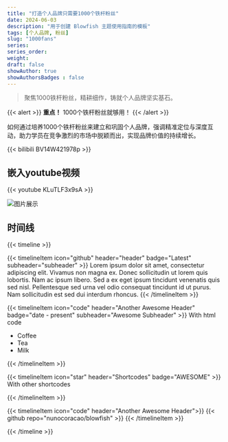 ```yaml
---
title: "打造个人品牌只需要1000个铁杆粉丝"
date: 2024-06-03
description: "用于创建 Blowfish 主题使用指南的模板"
tags: [个人品牌, 粉丝]
slug: "1000fans"
series: 
series_order: 
weight: 
draft: false
showAuthor: true
showAuthorsBadges : false
---
```


>聚焦1000铁杆粉丝，精耕细作，铸就个人品牌坚实基石。

{{< alert >}}
**重点！** 1000个铁杆粉丝就够用！
{{< /alert >}}

如何通过培养1000个铁杆粉丝来建立和巩固个人品牌，强调精准定位与深度互动，助力学员在竞争激烈的市场中脱颖而出，实现品牌价值的持续增长。


{{< bilibili BV14W421978p >}}

## 嵌入youtube视频

{{< youtube KLuTLF3x9sA >}}

![图片展示](/images/feature/Default_Design_a_motivational_and_introspective_cover_image_th_0.jpg)


## 时间线
{{< timeline >}}

{{< timelineItem icon="github" header="header" badge="Latest" subheader="subheader" >}}
Lorem ipsum dolor sit amet, consectetur adipiscing elit. Vivamus non magna ex. Donec sollicitudin ut lorem quis lobortis. Nam ac ipsum libero. Sed a ex eget ipsum tincidunt venenatis quis sed nisl. Pellentesque sed urna vel odio consequat tincidunt id ut purus. Nam sollicitudin est sed dui interdum rhoncus. 
{{< /timelineItem >}}


{{< timelineItem icon="code" header="Another Awesome Header" badge="date - present" subheader="Awesome Subheader" >}}
With html code
<ul>
  <li>Coffee</li>
  <li>Tea</li>
  <li>Milk</li>
</ul>
{{< /timelineItem >}}

{{< timelineItem icon="star" header="Shortcodes" badge="AWESOME" >}}
With other shortcodes

{{< /timelineItem >}}

{{< timelineItem icon="code" header="Another Awesome Header">}}
{{< github repo="nunocoracao/blowfish" >}}
{{< /timelineItem >}}

{{< /timeline >}}

